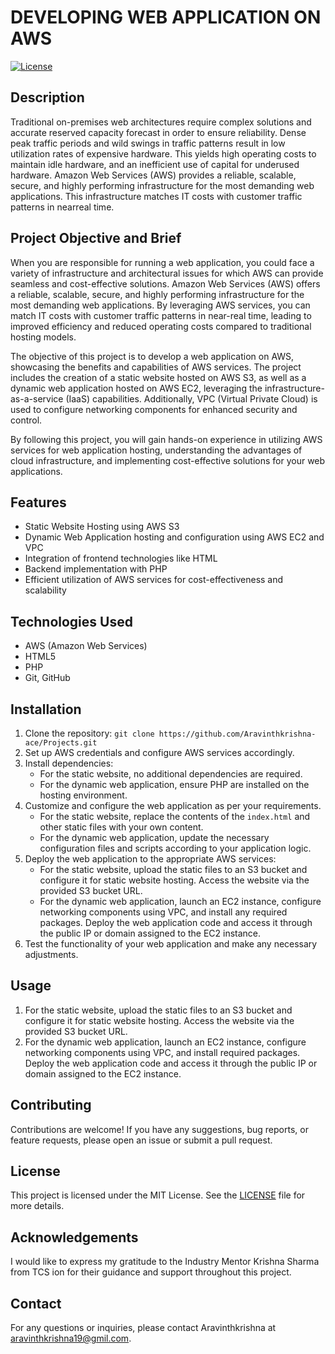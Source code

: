 #  DEVELOPING WEB APPLICATION ON AWS

[![License](https://img.shields.io/badge/license-MIT-blue.svg)](LICENSE)

## Description

Traditional on-premises web architectures require complex solutions and accurate reserved capacity forecast in order to ensure reliability. Dense peak traffic periods and wild swings in traffic patterns result in low utilization rates of expensive hardware. This yields high operating costs to maintain idle hardware, and an inefficient use of capital for underused hardware. Amazon Web Services (AWS) provides a reliable, scalable, secure, and highly performing infrastructure for the most demanding web applications. This infrastructure matches IT costs with customer traffic patterns in nearreal time.

## Project Objective and Brief

When you are responsible for running a web application, you could face a variety of infrastructure and architectural issues for which AWS can provide seamless and cost-effective solutions. Amazon Web Services (AWS) offers a reliable, scalable, secure, and highly performing infrastructure for the most demanding web applications. By leveraging AWS services, you can match IT costs with customer traffic patterns in near-real time, leading to improved efficiency and reduced operating costs compared to traditional hosting models.

The objective of this project is to develop a web application on AWS, showcasing the benefits and capabilities of AWS services. The project includes the creation of a static website hosted on AWS S3, as well as a dynamic web application hosted on AWS EC2, leveraging the infrastructure-as-a-service (IaaS) capabilities. Additionally, VPC (Virtual Private Cloud) is used to configure networking components for enhanced security and control.

By following this project, you will gain hands-on experience in utilizing AWS services for web application hosting, understanding the advantages of cloud infrastructure, and implementing cost-effective solutions for your web applications.

## Features

- Static Website Hosting using AWS S3
- Dynamic Web Application hosting and configuration using AWS EC2 and VPC
- Integration of frontend technologies like HTML
- Backend implementation with PHP
- Efficient utilization of AWS services for cost-effectiveness and scalability

## Technologies Used

- AWS (Amazon Web Services)
- HTML5
- PHP
- Git, GitHub

## Installation

1. Clone the repository: `git clone https://github.com/Aravinthkrishna-ace/Projects.git`
2. Set up AWS credentials and configure AWS services accordingly.
3. Install dependencies:
   - For the static website, no additional dependencies are required.
   - For the dynamic web application, ensure PHP are installed on the hosting environment.
4. Customize and configure the web application as per your requirements.
   - For the static website, replace the contents of the `index.html` and other static files with your own content.
   - For the dynamic web application, update the necessary configuration files and scripts according to your application logic.
5. Deploy the web application to the appropriate AWS services:
   - For the static website, upload the static files to an S3 bucket and configure it for static website hosting. Access the website via the provided S3 bucket URL.
   - For the dynamic web application, launch an EC2 instance, configure networking components using VPC, and install any required packages. Deploy the web application code and access it through the public IP or domain assigned to the EC2 instance.
6. Test the functionality of your web application and make any necessary adjustments.

## Usage

1. For the static website, upload the static files to an S3 bucket and configure it for static website hosting. Access the website via the provided S3 bucket URL.
2. For the dynamic web application, launch an EC2 instance, configure networking components using VPC, and install required packages. Deploy the web application code and access it through the public IP or domain assigned to the EC2 instance.

## Contributing

Contributions are welcome! If you have any suggestions, bug reports, or feature requests, please open an issue or submit a pull request.

## License

This project is licensed under the MIT License. See the [LICENSE](LICENSE) file for more details.

## Acknowledgements

I would like to express my gratitude to the Industry Mentor Krishna Sharma from TCS ion for their guidance and support throughout this project.

## Contact

For any questions or inquiries, please contact Aravinthkrishna at aravinthkrishna19@gmil.com.
